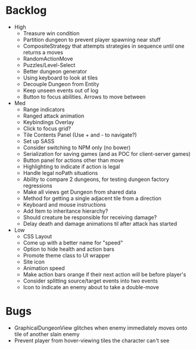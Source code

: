 # Backlog
- High
  - Treasure win condition
  - Partition dungeon to prevent player spawning near stuff
  - CompositeStrategy that attempts strategies in sequence until one returns a moves
  - RandomActionMove
  - Puzzles/Level-Select
  - Better dungeon generator
  - Using keyboard to look at tiles
  - Decouple Dungeon from Entity
  - Keep unseen events out of log
  - Button to focus abilities. Arrows to move between
- Med
  - Range indicators
  - Ranged attack animation
  - Keybindings Overlay
  - Click to focus grid?
  - Tile Contents Panel (Use + and - to navigate?)
  - Set up SASS
  - Consider switching to NPM only (no bower)
  - Serialization for saving games (and as POC for client-server games)
  - Button panel for actions other than move
  - Highlighting to indicate if action is legal
  - Handle legal noPath situations
  - Ability to compare 2 dungeons, for testing dungeon factory regressions
  - Make all views get Dungeon from shared data
  - Method for getting a single adjacent tile from a direction
  - Keyboard and mouse instructions
  - Add Item to inheritance hierarchy?
  - Should creature be responsible for receiving damage?
  - Delay death and damage animations til after attack has started
- Low
   - CSS Layout
   - Come up with a better name for "speed"
   - Option to hide health and action bars
   - Promote theme class to UI wrapper
   - Site icon
   - Animation speed
   - Make action bars orange if their next action will be before player's
   - Consider splitting source/target events into two events
   - Icon to indicate an enemy about to take a double-move

# Bugs
- GraphicalDungeonView glitches when enemy immediately moves onto tile of another slain enemy
- Prevent player from hover-viewing tiles the character can't see
